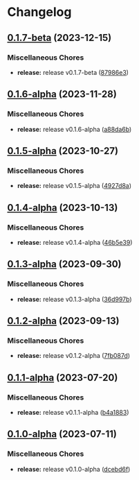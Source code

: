 # Changelog

## [0.1.7-beta](https://github.com/instill-ai/controller-vdp/compare/v0.1.6-alpha...v0.1.7-beta) (2023-12-15)


### Miscellaneous Chores

* **release:** release v0.1.7-beta ([87986e3](https://github.com/instill-ai/controller-vdp/commit/87986e3267274740839d26d2dffea86b68b0f5b5))

## [0.1.6-alpha](https://github.com/instill-ai/controller-vdp/compare/v0.1.5-alpha...v0.1.6-alpha) (2023-11-28)


### Miscellaneous Chores

* **release:** release v0.1.6-alpha ([a88da6b](https://github.com/instill-ai/controller-vdp/commit/a88da6b0033f0f2642b37dbedee9a1877ce8ad7d))

## [0.1.5-alpha](https://github.com/instill-ai/controller-vdp/compare/v0.1.4-alpha...v0.1.5-alpha) (2023-10-27)


### Miscellaneous Chores

* **release:** release v0.1.5-alpha ([4927d8a](https://github.com/instill-ai/controller-vdp/commit/4927d8aec9589728e243a81dd892db2bd4f12ccd))

## [0.1.4-alpha](https://github.com/instill-ai/controller-vdp/compare/v0.1.3-alpha...v0.1.4-alpha) (2023-10-13)


### Miscellaneous Chores

* **release:** release v0.1.4-alpha ([46b5e39](https://github.com/instill-ai/controller-vdp/commit/46b5e39d70fb1fa9323bbb18c05973ecf25ca84c))

## [0.1.3-alpha](https://github.com/instill-ai/controller-vdp/compare/v0.1.2-alpha...v0.1.3-alpha) (2023-09-30)


### Miscellaneous Chores

* **release:** release v0.1.3-alpha ([36d997b](https://github.com/instill-ai/controller-vdp/commit/36d997b1a91e609f7926290041386064bf67d015))

## [0.1.2-alpha](https://github.com/instill-ai/controller-vdp/compare/v0.1.1-alpha...v0.1.2-alpha) (2023-09-13)


### Miscellaneous Chores

* **release:** release v0.1.2-alpha ([7fb087d](https://github.com/instill-ai/controller-vdp/commit/7fb087d516cfb184e828c494819754f7958d2dc0))

## [0.1.1-alpha](https://github.com/instill-ai/controller-vdp/compare/v0.1.0-alpha...v0.1.1-alpha) (2023-07-20)


### Miscellaneous Chores

* **release:** release v0.1.1-alpha ([b4a1883](https://github.com/instill-ai/controller-vdp/commit/b4a188321809dd7da4b5859ed232b76f3e002d91))

## [0.1.0-alpha](https://github.com/instill-ai/controller-vdp/compare/v0.1.7-alpha...v0.1.0-alpha) (2023-07-11)


### Miscellaneous Chores

* **release:** release v0.1.0-alpha ([dcebd6f](https://github.com/instill-ai/controller-vdp/commit/dcebd6f4ed553bfc27c4eb18e017bfecfae0306e))
